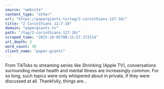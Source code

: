 ```yaml
---
source: "website"
content_type: "other"
url: "https://papergiants.tv/tag/2-corinthians-127-10/"
title: "2 Corinthians 12:7-10"
domain: "papergiants.tv"
path: "/tag/2-corinthians-127-10/"
scraped_time: "2025-10-05T00:11:57.372114"
url_depth: 2
word_count: 39
client_name: "paper-giants"
---
```


From TikToks to streaming series like Shrinking (Apple TV), conversations surrounding mental health and mental illness are increasingly common. For so long, such topics were only whispered about in private, if they were discussed at all. Thankfully, things are...